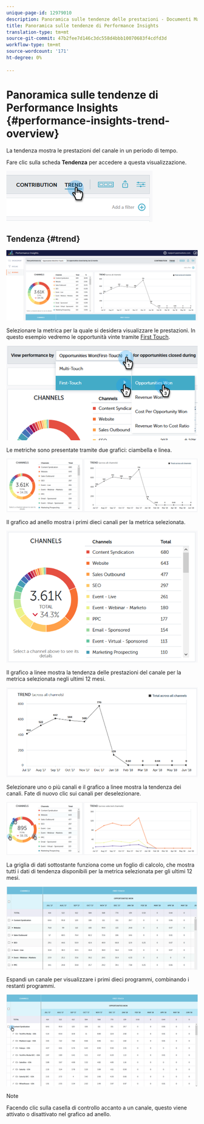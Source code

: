 ```yaml
---
unique-page-id: 12979010
description: Panoramica sulle tendenze delle prestazioni - Documenti Marketo - Documentazione del prodotto
title: Panoramica sulle tendenze di Performance Insights
translation-type: tm+mt
source-git-commit: 47b2fee7d146c3dc558d4bbb10070683f4cdfd3d
workflow-type: tm+mt
source-wordcount: '171'
ht-degree: 0%

---
```



# Panoramica sulle tendenze di Performance Insights {#performance-insights-trend-overview}

La tendenza mostra le prestazioni del canale in un periodo di tempo.

Fare clic sulla scheda **Tendenza** per accedere a questa visualizzazione.

![](assets/1.png)

## Tendenza {#trend}

![](assets/2-1.png)

Selezionare la metrica per la quale si desidera visualizzare le prestazioni. In questo esempio vedremo le opportunità vinte tramite [First Touch](http://docs.marketo.com/display/DOCS/Understanding+Attribution).

![](assets/3-2.png)

Le metriche sono presentate tramite due grafici: ciambella e linea.

![](assets/4-1.png)

Il grafico ad anello mostra i primi dieci canali per la metrica selezionata.

![](assets/5-2.png)

Il grafico a linee mostra la tendenza delle prestazioni del canale per la metrica selezionata negli ultimi 12 mesi.

![](assets/6-1.png)

Selezionare uno o più canali e il grafico a linee mostra la tendenza dei canali. Fate di nuovo clic sui canali per deselezionare.

![](assets/7.png)

La griglia di dati sottostante funziona come un foglio di calcolo, che mostra tutti i dati di tendenza disponibili per la metrica selezionata per gli ultimi 12 mesi.

![](assets/8.png)

Espandi un canale per visualizzare i primi dieci programmi, combinando i restanti programmi.

![](assets/9-1.png)

>[!NOTE]
>
>Facendo clic sulla casella di controllo accanto a un canale, questo viene attivato o disattivato nel grafico ad anello.

